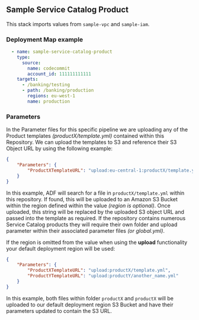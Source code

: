 ## Sample Service Catalog Product

This stack imports values from `sample-vpc` and `sample-iam`.

### Deployment Map example
```yaml
  - name: sample-service-catalog-product
    type:
      source:
        name: codecommit
        account_id: 111111111111
    targets:
      - /banking/testing
      - path: /banking/production
        regions: eu-west-1
        name: production
```

### Parameters
In the Parameter files for this specific pipeline we are uploading any of the Product templates *(productX/template.yml)* contained within this Repository. We can upload the templates to S3 and reference their S3 Object URL by using the following example:

```json
{
    "Parameters": {
        "ProductXTemplateURL": "upload:eu-central-1:productX/template.yml"
    }
}
```

In this example, ADF will search for a file in `productX/template.yml` within this repository. If found, this will be uploaded to an Amazon S3 Bucket within the region defined within the value *(region is optional)*. Once uploaded, this string will be replaced by the uploaded S3 object URL and passed into the template as required. If the repository contains numerous Service Catalog products they will require their own folder and upload parameter within their associated parameter files *(or global.yml)*.

If the region is omitted from the value when using the **upload** functionality your default deployment region will be used:

```json
{
    "Parameters": {
        "ProductXTemplateURL": "upload:productX/template.yml",
        "ProductYTemplateURL": "upload:productY/another_name.yml"
    }
}
```

In this example, both files within folder `productX` and `productX` will be uploaded to our default deployment region S3 Bucket and have their parameters updated to contain the S3 URL.
